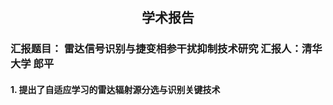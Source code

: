 ## <center>学术报告</center>

### 汇报题目： 雷达信号识别与捷变相参干扰抑制技术研究  汇报人：清华大学 郎平

#### 1. 提出了自适应学习的雷达辐射源分选与识别关键技术

